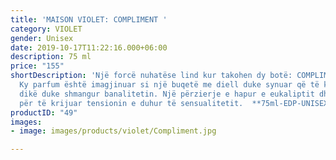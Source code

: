 ```yaml
---
title: 'MAISON VIOLET: COMPLIMENT '
category: VIOLET
gender: Unisex
date: 2019-10-17T11:22:16.000+06:00
description: 75 ml
price: "155"
shortDescription: 'Një forcë nuhatëse lind kur takohen dy botë: COMPLIMENT dhe ju.
  Ky parfum është imagjinuar si një buqetë me diell duke synuar që të komplimentoni
  dikë duke shmangur banalitetin. Një përzierje e hapur e eukaliptit dhe lule portokalli
  për të krijuar tensionin e duhur të sensualitetit.  **75ml-EDP-UNISEX**'
productID: "49"
images:
- image: images/products/violet/Compliment.jpg

---
```

